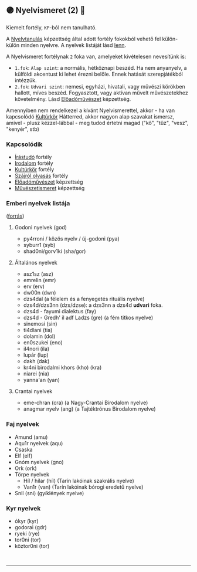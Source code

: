 ## 🟣 Nyelvismeret (2) 🔁

<!-- tag: md_fortely_multiple_nyelvismeret -->


Kiemelt fortély, `KP`-ból nem tanulható.

A [Nyelvtanulás](../kepzettsegek.szekunder/nyelvtanulas.md) képzettség által adott fortély fokokból vehető fel külön-külön minden nyelvre. A nyelvek listáját lásd [lenn](#emberi-nyelvek-list%C3%A1ja).

A Nyelvismeret fortélynak `2` foka van, amelyeket kivételesen nevesítünk is:

- `1.fok`: `Alap szint`: a normális, hétköznapi beszéd. Ha nem anyanyelv, a külföldi akcentust ki lehet érezni belőle. Ennek hatását szerepjátékból intézzük.
- `2.fok`: `Udvari szint`: nemesi, egyházi, hivatali, vagy művészi körökben hallott, míves beszéd. Fogyasztott, vagy aktívan művelt művészetekhez követelmény. Lásd [Előadóművészet](../kepzettsegek.szekunder/eloadomuveszet.md) képzettség.

Amennyiben nem rendelkezel a kívánt Nyelvismerettel, akkor - ha van kapcsolódó [Kultúrkör](kulturkor.md) Hátterred, akkor nagyon alap szavakat ismersz, amivel - plusz kézzel-lábbal - meg tudod értetni magad ("kő", "tűz", "vesz", "kenyér", stb)

### Kapcsolódik

- [Írástudó](../fortelyok.altalanos/irastudo.md) fortély
- [Irodalom](../fortelyok.szabad/irodalom.md) fortély
- [Kultúrkör](kulturkor.md) fortély
- [Szájról olvasás](../fortelyok.altalanos/szajrol_olvasas.md) fortély
- [Előadóművészet](../kepzettsegek.szekunder/eloadomuveszet.md) képzettség
- [Művészetismeret](../kepzettsegek.szekunder/muveszetismeret.md) képzettség

### Emberi nyelvek listája
([forrás](https://magus.fandom.com/hu/wiki/Nyelvek_%C3%A9s_nyelcsal%C3%A1dok))

1. Godoni nyelvek (god)
    - py4rroni / közös nyelv / új-godoni (pya)
    - syburr1 (syb)
    - shad0ni/gorv1ki (sha/gor)

2. Általános nyelvek
    - asz1sz (asz)
    - emrelin (emr)
    - erv (erv)
    - dw00n (dwn)
    - dzs4dal (a félelem és a fenyegetés rituális nyelve)
    - dzs4d/dzs3nn (dzs/dzse): a dzs3nn a dzs4d **udvari** foka.
    - dzs4d - fayumi dialektus (fay)
    - dzs4d - Gredh' il adf Ladzs (gre) (a fém titkos nyelve)
    - sinemosi (sin)
    - ti4dlani (tia)
    - dolamin (dol)
    - en0szukei (eno)
    - il4nori (ila)
    - lupár (lup)
    - dakh (dak)
    - kr4ni birodalmi khors (kho) (kra)
    - niarei (nia)
    - yanna'an (yan)
3.  Crantai nyelvek
    - eme-chran (cra) (a Nagy-Crantai Birodalom nyelve)
    - anagmar nyelv (ang) (a Tajtéktrónus Birodalom nyelve)

### Faj nyelvek

- Amund (amu)
- Aqu1r nyelvek (aqu)
- Csaska
- Elf (elf)
- Gnóm nyelvek (gno)
- Ork (ork)
- Törpe nyelvek
  - Híl / hílar (híl) (Tarín lakóinak szakrális nyelve)
  - Van1r  (van) (Tarín lakóinak bórogi eredetű nyelve)
- Snil (sni) (gyíklények nyelve)

### Kyr nyelvek

- ókyr (kyr)
- godorai (gdr)
- ryeki  (rye)
- tor0ni (tor)
- köztor0ni (tor)

<br />

---
